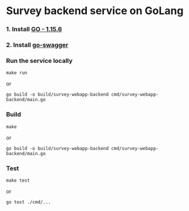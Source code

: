 # Survey backend service on GoLang
### 1. Install [GO - 1.15.6](https://golang.org/doc/install)
### 2. Install [go-swagger](https://github.com/go-swagger/go-swagger/blob/master/docs/install.md)


### Run the service locally
```
make run
```
or
```
go build -o build/survey-webapp-backend cmd/survey-webapp-backend/main.go
```


### Build
```
make
```
or
```
go build -o build/survey-webapp-backend cmd/survey-webapp-backend/main.go
```


### Test
```
make test
```
or
```
go test ./cmd/...
```